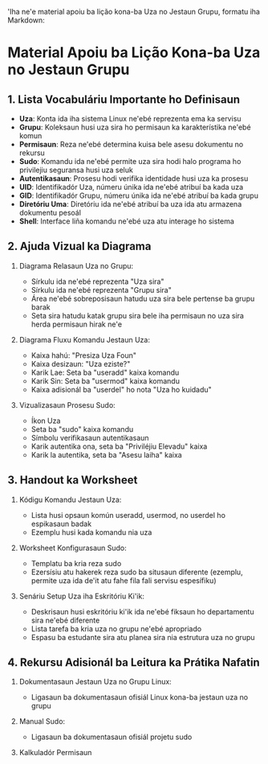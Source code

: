 'Iha ne'e material apoiu ba lição kona-ba Uza no Jestaun Grupu, formatu iha Markdown:

# Material Apoiu ba Lição Kona-ba Uza no Jestaun Grupu

## 1. Lista Vocabuláriu Importante ho Definisaun

- **Uza**: Konta ida iha sistema Linux ne'ebé reprezenta ema ka servisu
- **Grupu**: Koleksaun husi uza sira ho permisaun ka karakterístika ne'ebé komun
- **Permisaun**: Reza ne'ebé determina kuisa bele asesu dokumentu no rekursu
- **Sudo**: Komandu ida ne'ebé permite uza sira hodi halo programa ho privilejiu seguransa husi uza seluk
- **Autentikasaun**: Prosesu hodi verifika identidade husi uza ka prosesu
- **UID**: Identifikadór Uza, númeru únika ida ne'ebé atribuí ba kada uza
- **GID**: Identifikadór Grupu, númeru únika ida ne'ebé atribuí ba kada grupu
- **Diretóriu Uma**: Diretóriu ida ne'ebé atribuí ba uza ida atu armazena dokumentu pesoál
- **Shell**: Interface liña komandu ne'ebé uza atu interage ho sistema

## 2. Ajuda Vizual ka Diagrama

1. Diagrama Relasaun Uza no Grupu:
   - Sírkulu ida ne'ebé reprezenta "Uza sira"
   - Sírkulu ida ne'ebé reprezenta "Grupu sira"
   - Área ne'ebé sobreposisaun hatudu uza sira bele pertense ba grupu barak
   - Seta sira hatudu katak grupu sira bele iha permisaun no uza sira herda permisaun hirak ne'e

2. Diagrama Fluxu Komandu Jestaun Uza:
   - Kaixa hahú: "Presiza Uza Foun"
   - Kaixa desizaun: "Uza eziste?"
   - Karik Lae: Seta ba "useradd" kaixa komandu
   - Karik Sin: Seta ba "usermod" kaixa komandu
   - Kaixa adisionál ba "userdel" ho nota "Uza ho kuidadu"

3. Vizualizasaun Prosesu Sudo:
   - Íkon Uza
   - Seta ba "sudo" kaixa komandu
   - Símbolu verifikasaun autentikasaun
   - Karik autentika ona, seta ba "Priviléjiu Elevadu" kaixa
   - Karik la autentika, seta ba "Asesu laiha" kaixa

## 3. Handout ka Worksheet

1. Kódigu Komandu Jestaun Uza:
   - Lista husi opsaun komún useradd, usermod, no userdel ho espikasaun badak
   - Ezemplu husi kada komandu nia uza

2. Worksheet Konfigurasaun Sudo:
   - Templatu ba kria reza sudo
   - Ezersísiu atu hakerek reza sudo ba situsaun diferente (ezemplu, permite uza ida de'it atu fahe fila fali servisu espesífiku)

3. Senáriu Setup Uza iha Eskritóriu Ki'ik:
   - Deskrisaun husi eskritóriu ki'ik ida ne'ebé fiksaun ho departamentu sira ne'ebé diferente
   - Lista tarefa ba kria uza no grupu ne'ebé apropriado
   - Espasu ba estudante sira atu planea sira nia estrutura uza no grupu

## 4. Rekursu Adisionál ba Leitura ka Prátika Nafatin

1. Dokumentasaun Jestaun Uza no Grupu Linux:
   - Ligasaun ba dokumentasaun ofisiál Linux kona-ba jestaun uza no grupu

2. Manual Sudo:
   - Ligasaun ba dokumentasaun ofisiál projetu sudo

3. Kalkuladór Permisaun